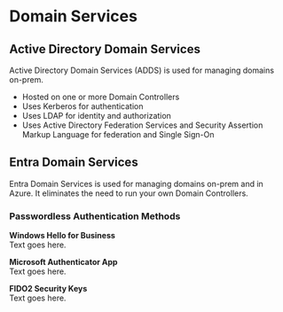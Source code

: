 # Domain Services

## Active Directory Domain Services
Active Directory Domain Services (ADDS) is used for managing domains on-prem. 
* Hosted on one or more Domain Controllers
* Uses Kerberos for authentication
* Uses LDAP for identity and authorization
* Uses Active Directory Federation Services and Security Assertion Markup Language for federation and Single Sign-On

## Entra Domain Services  
Entra Domain Services is used for managing domains on-prem and in Azure. It eliminates the need to run your own Domain Controllers. 

### Passwordless Authentication Methods
**Windows Hello for Business**  
Text goes here.

**Microsoft Authenticator App**  
Text goes here.

**FIDO2 Security Keys**  
Text goes here.